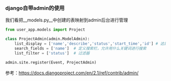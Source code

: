 ### django自带admin的使用

我们看把__models.py__中创建的表映射到admin后台进行管理
```python
from user_app.models import Project

class ProjectAdmin(admin.ModelAdmin):
    list_display = ['name','describe','status','start_time','id'] # 这是定义需要显示的自带
    search_fields = ['name']  # 定义搜索栏，允许用什么关键词进行搜索
    list_filter = ['status']  # 过滤器

admin.site.register(Event, ProjectAdmin)
```
参考：https://docs.djangoproject.com/en/2.1/ref/contrib/admin/